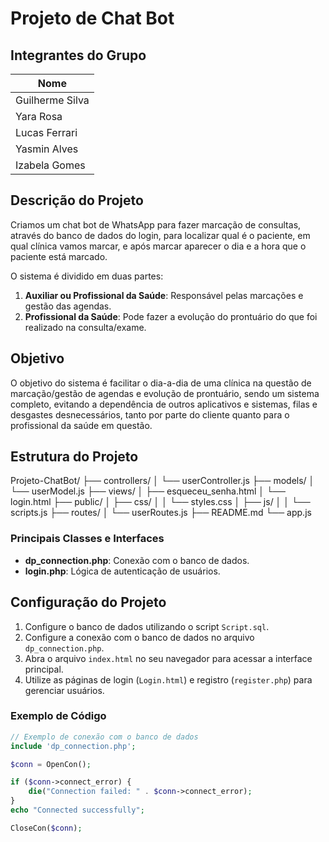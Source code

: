# Projeto de Chat Bot

## Integrantes do Grupo
| Nome              |
| ----------------- |
| Guilherme Silva   |
| Yara Rosa         |
| Lucas Ferrari     |
| Yasmin Alves      |
| Izabela Gomes     |

## Descrição do Projeto
Criamos um chat bot de WhatsApp para fazer marcação de consultas, através do banco de dados do login, para localizar qual é o paciente, em qual clínica vamos marcar, e após marcar aparecer o dia e a hora que o paciente está marcado.

O sistema é dividido em duas partes:
1. **Auxiliar ou Profissional da Saúde**: Responsável pelas marcações e gestão das agendas.
2. **Profissional da Saúde**: Pode fazer a evolução do prontuário do que foi realizado na consulta/exame.

## Objetivo
O objetivo do sistema é facilitar o dia-a-dia de uma clínica na questão de marcação/gestão de agendas e evolução de prontuário, sendo um sistema completo, evitando a dependência de outros aplicativos e sistemas, filas e desgastes desnecessários, tanto por parte do cliente quanto para o profissional da saúde em questão.

## Estrutura do Projeto

Projeto-ChatBot/ ├── controllers/ │ └── userController.js ├── models/ │ └── userModel.js ├── views/ │ ├── esqueceu_senha.html │ └── login.html ├── public/ │ ├── css/ │ │ └── styles.css │ ├── js/ │ │ └── scripts.js ├── routes/ │ └── userRoutes.js ├── README.md └── app.js


### Principais Classes e Interfaces
- **dp_connection.php**: Conexão com o banco de dados.
- **login.php**: Lógica de autenticação de usuários.

## Configuração do Projeto

1. Configure o banco de dados utilizando o script `Script.sql`.
2. Configure a conexão com o banco de dados no arquivo `dp_connection.php`.
3. Abra o arquivo `index.html` no seu navegador para acessar a interface principal.
4. Utilize as páginas de login (`Login.html`) e registro (`register.php`) para gerenciar usuários.

### Exemplo de Código

```php
// Exemplo de conexão com o banco de dados
include 'dp_connection.php';

$conn = OpenCon();

if ($conn->connect_error) {
    die("Connection failed: " . $conn->connect_error);
}
echo "Connected successfully";

CloseCon($conn);


